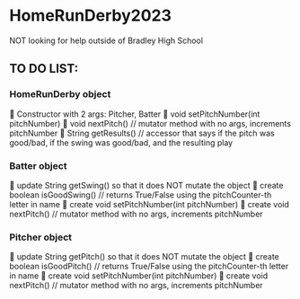 # HomeRunDerby2023
NOT looking for help outside of Bradley High School

## TO DO LIST:

### HomeRunDerby object
  🔳 Constructor with 2 args: Pitcher, Batter
  🔳 void setPitchNumber(int pitchNumber)
  🔳 void nextPitch() // mutator method with no args, increments pitchNumber
  🔳 String getResults() // accessor that says if the pitch was good/bad, if the swing was good/bad, and the resulting play

### Batter object
  🔳 update String getSwing() so that it does NOT mutate the object
  🔳 create boolean isGoodSwing() // returns True/False using the pitchCounter-th letter in name
🔳 create void setPitchNumber(int pitchNumber)
  🔳 create void nextPitch() // mutator method with no args, increments pitchNumber

### Pitcher object
  🔳 update String getPitch() so that it does NOT mutate the object
  🔳 create boolean isGoodPitch() // returns True/False using the pitchCounter-th letter in name
  🔳 create void setPitchNumber(int pitchNumber)
  🔳 create void nextPitch() // mutator method with no args, increments pitchNumber
